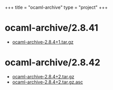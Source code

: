 +++
title = "ocaml-archive"
type = "project"
+++

# ocaml-archive/2.8.41
* [ocaml-archive-2.8.4+1.tar.gz](/ocaml-archive/ocaml-archive/2.8.41/ocaml-archive-2.8.4+1.tar.gz)

# ocaml-archive/2.8.42
* [ocaml-archive-2.8.4+2.tar.gz](/ocaml-archive/ocaml-archive/2.8.42/ocaml-archive-2.8.4+2.tar.gz)
* [ocaml-archive-2.8.4+2.tar.gz.asc](/ocaml-archive/ocaml-archive/2.8.42/ocaml-archive-2.8.4+2.tar.gz.asc)